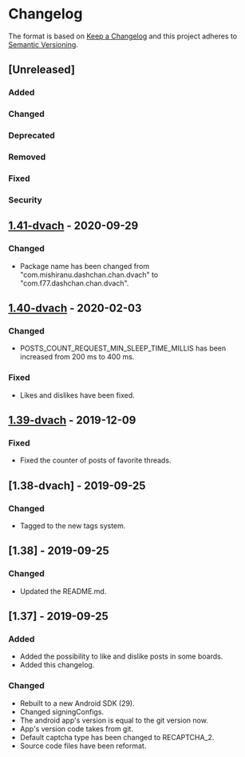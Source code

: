 # Changelog
The format is based on [Keep a Changelog](http://keepachangelog.com/en/1.0.0/)
and this project adheres to [Semantic Versioning](http://semver.org/spec/v2.0.0.html).

## [Unreleased]
### Added
### Changed
### Deprecated
### Removed
### Fixed
### Security


## [1.41-dvach] - 2020-09-29
### Changed
- Package name has been changed from "com.mishiranu.dashchan.chan.dvach" to "com.f77.dashchan.chan.dvach".

## [1.40-dvach] - 2020-02-03
### Changed
- POSTS_COUNT_REQUEST_MIN_SLEEP_TIME_MILLIS has been increased from 200 ms to 400 ms.
### Fixed
- Likes and dislikes have been fixed.

## [1.39-dvach] - 2019-12-09
### Fixed
- Fixed the counter of posts of favorite threads.

## [1.38-dvach] - 2019-09-25
### Changed
- Tagged to the new tags system.

## [1.38] - 2019-09-25
### Changed
- Updated the README.md.

## [1.37] - 2019-09-25
### Added
- Added the possibility to like and dislike posts in some boards.
- Added this changelog.
### Changed
- Rebuilt to a new Android SDK (29).
- Changed signingConfigs.
- The android app's version is equal to the git version now.
- App's version code takes from git.
- Default captcha type has been changed to RECAPTCHA_2.
- Source code files have been reformat.

[1.41-dvach]: https://github.com/f77/Dashchan-Extensions/compare/1.40-dvach...1.41-dvach
[1.40-dvach]: https://github.com/f77/Dashchan-Extensions/compare/1.39-dvach...1.40-dvach
[1.39-dvach]: https://github.com/f77/Dashchan-Extensions/compare/1.38-dvach...1.39-dvach
